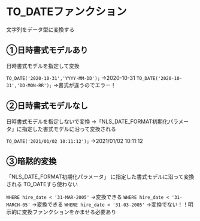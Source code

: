 # TO_DATEファンクション
文字列をデータ型に変換する
## ①日時書式モデルあり
日時書式モデルを指定して変換

`TO_DATE('2020-10-31','YYYY-MM-DD');`
→2020-10-31
`TO_DATE('2020-10-31','DD-MON-RR');`
→書式が違うのでエラー！

## ②日時書式モデルなし
日時書式モデルを指定しないで変換
→「NLS_DATE_FORMAT初期化パラメータ」に指定した書式モデルに沿って変換される

`TO_DATE('2021/01/02 10:11:12');`
→2021/01/02 10:11:12

## ③暗黙的変換
「NLS_DATE_FORMAT初期化パラメータ」
に指定した書式モデルに沿って変換される
TO_DATEすら使わない

`WHERE hire_date < '31-MAR-2005'`
→変換できる
`WHERE hire_date < '31-MARCH-05'`
→変換できる
`WHERE hire_date < '31-03-2005'`
→変換でない！！明示的に変換ファンクションをかませる必要あり